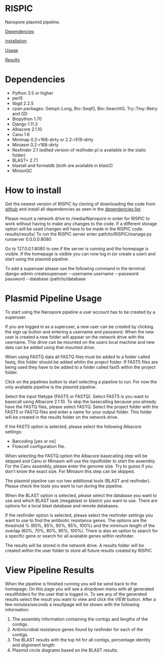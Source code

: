 # RISPIC
Nanopore plasmid pipeline.

[Dependencies](#dependencies)

[installation](#installation)

[Usage](#usage)

[Results](#results)

# <a name="dependencies"></a>Dependencies
* Python 3.5 or higher
* perl5
* libgd 2.2.5
* cpan packages: Getopt::Long, Bio::SeqIO, Bio::SearchIO, Try::Tiny::Retry and GD
* Biopython 1.70
* Django 1.11.3
* Albacore 2.1.10
* Canu 1.6
* Minimap 0.2-r168-dirty or 2.2-r519-dirty
* Miniasm 0.2-r168-dirty
* Resfinder 2.1 (edited version of resfinder.pl is available in the static folder)
* BLAST+ 2.7.1
* blastall and formatdb (both are available in blast2)
* MinionQC

# <a name="usage"></a>How to install
Get the newest version of RISPIC by cloning of downloading the code from [github](https://github.com/ErasmusMC-Bioinformatics/RISPIC) and
install all dependencies as seen in the [dependencies list](#dependencies).

Please mount a network drive to /media/Nanopore in order for RISPIC to work without having to make any changes to the code.
If a different storage option will be used changes will have to be made in the RISPIC code.
results/results/
To run the RISPIC server enter path/to/RISPIC/manage.py runserver 0.0.0.0:8080

Go to 127.0.0.1:8080 to see if the server is running and the homepage is visible. If the homepage is visible 
you can now log in (or create a user) and start using the plasmid pipeline.

To add a superuser please use the following command in the terminal: django-admin createsuperuser --username username --password password --database /path/to/database 

# <a name="usage"></a>Plasmid Pipeline Usage
To start using the Nanopore pipeline a user account has to be created by a superuser.

If you are logged in as a superuser, a new user can be created by clicking the sign up button and entering a username and password. When the new user is created a new folder will appear on the network drive with the username. This drive can be mounted on the users local machine and new data can be added using that mounted drive.

When using FASTQ data all FASTQ files must be added to a folder called fastq, this folder should be added whitin the project folder. If FAST5 files are being used they have to be added to a folder called fast5 within the project folder.

Click on the pipelines button to start selecting a pipeline to run. For now the only available pipeline is the plasmid pipeline.

Select the input filetype (FAST5 or FASTQ). Select FAST5 is you want to basecall using Albacore 2.1.10. 
To skip the basecalling because you already have the FASTQ files, please select FASTQ. Select the project folder with the FAST5 or FASTQ files and enter a name for your output folder. This folder will be created in the results folder on the network drive.

If the FAST5 option is selected, please select the following Albacore settings:
* Barcoding [yes or no]
* Flowcell configuration file.

When selecting the FASTQ option the Albacore basecalling step will be skipped and Canu or Miniasm will use the inputfolder to start the assembly. For the Canu assembly, please enter the genome size. Try to guess if you don't know the exact size. For Miniasm this step can be skipped.

The plasmid pipeline can run two additional tools (BLAST and resfinder). Please check the tools you want to run during the pipeline.

When the BLAST option is selected, please select the database you want to use and which BLAST task (megablast or blastn) you want to use. There are options for a local blast database and remote databases.

If the resfinder option is selected, please select the resfinder settings you want to use to find the antibiotic resistance genes.
The options are the threshold % (80%, 85%, 90%, 95%, 100%) and the minimum length of the overlap (60%, 70%, 80%, 90%, 100%).
There is also an option to search for a specific gene or search for all available genes within resfinder.

The results will be stored in the network drive. A results folder will be created within the user folder to store all future results created by RISPIC.

# <a name="results"></a>View Pipeline Results
When the pipeline is finished running you will be send back to the homepage. On this page you will see a dropdown menu with all generated resultfolders for the user that is logged in. To see any of the generated results select the result you want to view and click the VIEW button. After a few minutes/seconds a resultpage will be shown with the following information:
1. The assembly information containing the contigs and lengths of the contigs.
2. Antimicrobial resistance genes found by resfinder for each of the contigs.
3. The BLAST results with the top hit for all contigs, percentage identity and alignment length
4. Plasmid circle diagrams based on the BLAST results.
